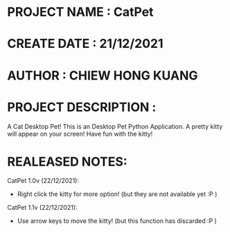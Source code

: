 # PROJECT NAME		: CatPet
# CREATE DATE		: 21/12/2021
# AUTHOR			: CHIEW HONG KUANG
# PROJECT DESCRIPTION	:
A Cat Desktop Pet!
This is an Desktop Pet Python Application.
A pretty kitty will appear on your screen!
Have fun with the kitty!

# REALEASED NOTES:
CatPet 1.0v (22/12/2021):
- Right click the kitty for more option! (but they are not available yet :P )

CatPet 1.1v (22/12/2021):
- Use arrow keys to move the kitty! (but this function has discarded :P )

